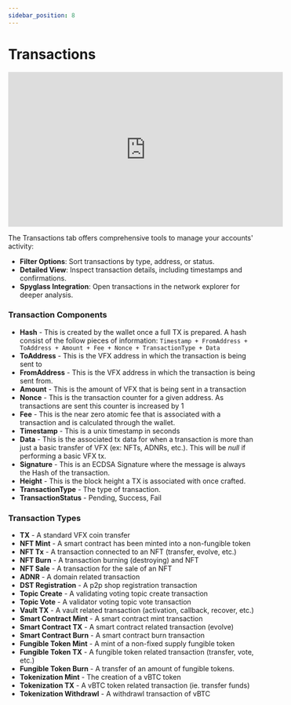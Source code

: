 ```yaml
---
sidebar_position: 8
---
```


# Transactions

<iframe width="560" height="315" src="https://www.youtube.com/embed/3ge4towQ5bw" title="YouTube video player" frameborder="0" allow="accelerometer; autoplay; clipboard-write; encrypted-media; gyroscope; picture-in-picture; web-share; fullscreen" allowfullscreen></iframe>



The Transactions tab offers comprehensive tools to manage your accounts' activity:


- **Filter Options**: Sort transactions by type, address, or status.
- **Detailed View**: Inspect transaction details, including timestamps and confirmations.
- **Spyglass Integration**: Open transactions in the network explorer for deeper analysis.

### Transaction Components
- **Hash** - This is created by the wallet once a full TX is prepared. A hash consist of the follow pieces of information: `Timestamp + FromAddress + ToAddress + Amount + Fee + Nonce + TransactionType + Data`
- **ToAddress** - This is the VFX address in which the transaction is being sent to
- **FromAddress** - This is the VFX address in which the transaction is being sent from.
- **Amount** - This is the amount of VFX that is being sent in a transaction
- **Nonce** - This is the transaction counter for a given address. As transactions are sent this counter is increased by 1
- **Fee** - This is the near zero atomic fee that is associated with a transaction and is calculated through the wallet.
- **Timestamp** - This is a unix timestamp in seconds
- **Data** - This is the associated tx data for when a transaction is more than just a basic transfer of VFX (ex: NFTs, ADNRs, etc.). This will be _null_ if performing a basic VFX tx.
- **Signature** - This is an ECDSA Signature where the message is always the Hash of the transaction.
- **Height** - This is the block height a TX is associated with once crafted.
- **TransactionType** - The type of transaction.
- **TransactionStatus** - Pending, Success, Fail

### Transaction Types

- **TX** - A standard VFX coin transfer
- **NFT Mint** - A smart contract has been minted into a non-fungible token
- **NFT Tx** - A transaction connected to an NFT (transfer, evolve, etc.)
- **NFT Burn** - A transaction burning (destroying) and NFT
- **NFT Sale** - A transaction for the sale of an NFT
- **ADNR** - A domain related transaction
- **DST Registration** - A p2p shop registration transaction
- **Topic Create** - A validating voting topic create transaction
- **Topic Vote** - A validator voting topic vote transaction
- **Vault TX** - A vault related transaction (activation, callback, recover, etc.)
- **Smart Contract Mint** - A smart contract mint transaction
- **Smart Contract TX** - A smart contract related transaction (evolve)
- **Smart Contract Burn** - A smart contract burn transaction
- **Fungible Token Mint** - A mint of a non-fixed supply fungible token
- **Fungible Token TX** - A fungible token related transaction (transfer, vote, etc.)
- **Fungible Token Burn** - A transfer of an amount of fungible tokens.
- **Tokenization Mint** - The creation of a vBTC token
- **Tokenization TX** - A vBTC token related transaction (ie. transfer funds)
- **Tokenization Withdrawl** - A withdrawl transaction of vBTC